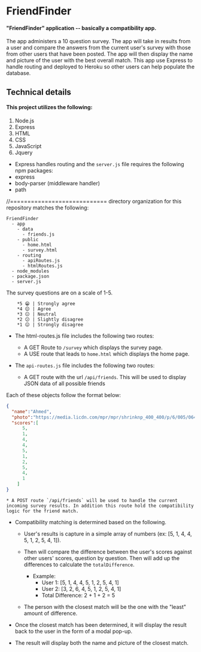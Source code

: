 # FriendFinder
#### "FriendFinder" application -- basically a compatibility app.

The app administers a 10 question survey. The app will take in results from a user and compare the answers from the current user's survey with those from other users that have been posted. The app will then display the name and picture of the user with the best overall match. This app use Express to handle routing and deployed to Heroku so other users can help populate the database.

## Technical details

#### This project utilizes the following:
1. Node.js
2. Express
3. HTML
4. CSS
5. JavaScript
6. Jquery

* Express handles routing and the `server.js` file requires the following npm packages: 
* express
* body-parser (middleware handler)
* path


//============================
directory organization for this repository matches the following:

  ```
  FriendFinder
    - app
      - data
        - friends.js
      - public
        - home.html
        - survey.html
      - routing
        - apiRoutes.js
        - htmlRoutes.js
    - node_modules
    - package.json
    - server.js
  ```

The survey questions are on a scale of 1-5.

```
	*5 😁 | Strongly agree
	*4 😌 | Agree
	*3 😐 | Neutral
	*2 😕 | Slightly disagree
	*1 😖 | Strongly disagree
```

* The html-routes.js file includes the following two routes:
	* A GET Route to `/survey` which displays the survey page.
	* A USE route that leads to `home.html` which displays the home page. 

* The `api-routes.js` file includes the following two routes:
	* A GET route with the url `/api/friends`. This will be used to display JSON data of all possible friends

Each of these objects follow the format below:

```json
{
  "name":"Ahmed",
  "photo":"https://media.licdn.com/mpr/mpr/shrinknp_400_400/p/6/005/064/1bd/3435aa3.jpg",
  "scores":[
      5,
      1,
      4,
      4,
      5,
      1,
      2,
      5,
      4,
      1
    ]
}
```

	* A POST route `/api/friends` will be used to handle the current incoming survey results. In addition this route hold the compatibility logic for the friend match. 

   		
* Compatibility matching is determined based on the following.
	* User's results is capture in a simple array of numbers (ex: [5, 1, 4, 4, 5, 1, 2, 5, 4, 1]).
	* Then will compare the difference between the user's scores against other users' scores, question by question. Then will add up the differences to calculate the `totalDifference`.
		* Example: 
			* User 1: [5, 1, 4, 4, 5, 1, 2, 5, 4, 1]
			* User 2: [3, 2, 6, 4, 5, 1, 2, 5, 4, 1]
			* Total Difference: 2 + 1 + 2 = 5

	* The person with the closest match will be the one with the "least" amount of difference.

* Once the closest match has been determined, it will display the result back to the user in the form of a modal pop-up. 

* The result will display both the name and picture of the closest match. 